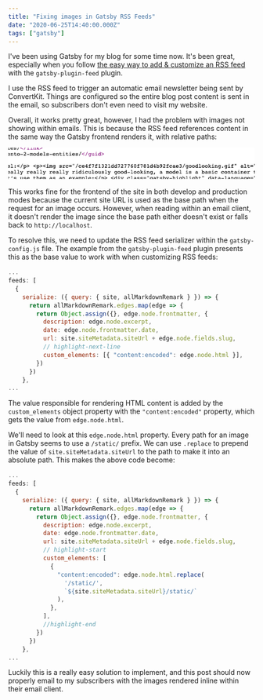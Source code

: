```yaml
---
title: "Fixing images in Gatsby RSS Feeds"
date: "2020-06-25T14:40:00.000Z"
tags: ["gatsby"]
---
```


I've been using Gatsby for my blog for some time now. It's been great, especially when you follow [the easy way to add & customize an RSS feed](https://www.gatsbyjs.org/docs/adding-an-rss-feed/#customizing-the-rss-feed-plugin) with the `gatsby-plugin-feed` plugin.

I use the RSS feed to trigger an automatic email newsletter being sent by ConvertKit. Things are configured so the entire blog post content is sent in the email, so subscribers don't even need to visit my website.

Overall, it works pretty great, however, I had the problem with images not showing within emails. This is because the RSS feed references content in the same way the Gatsby frontend renders it, with relative paths:

![Gatsby image with relative path](gatsby-image-with-relative-path.png)

This works fine for the frontend of the site in both develop and production modes because the current site URL is used as the base path when the request for an image occurs. However, when reading within an email client, it doesn't render the image since the base path either doesn't exist or falls back to `http://localhost`.

To resolve this, we need to update the RSS feed serializer within the `gatsby-config.js` file. The example from the `gatsby-plugin-feed` plugin presents this as the base value to work with when customizing RSS feeds:

```js
...
feeds: [
  {
    serialize: ({ query: { site, allMarkdownRemark } }) => {
      return allMarkdownRemark.edges.map(edge => {
        return Object.assign({}, edge.node.frontmatter, {
          description: edge.node.excerpt,
          date: edge.node.frontmatter.date,
          url: site.siteMetadata.siteUrl + edge.node.fields.slug,
          // highlight-next-line
          custom_elements: [{ "content:encoded": edge.node.html }],
        })
      })
    },
...
```

The value responsible for rendering HTML content is added by the `custom_elements` object property with the `"content:encoded"` property, which gets the value from `edge.node.html`.

We'll need to look at this `edge.node.html` property. Every path for an image in Gatsby seems to use a `/static/` prefix. We can use `.replace` to prepend the value of `site.siteMetadata.siteUrl` to the path to make it into an absolute path. This makes the above code become:

```js
...
feeds: [
  {
    serialize: ({ query: { site, allMarkdownRemark } }) => {
      return allMarkdownRemark.edges.map(edge => {
        return Object.assign({}, edge.node.frontmatter, {
          description: edge.node.excerpt,
          date: edge.node.frontmatter.date,
          url: site.siteMetadata.siteUrl + edge.node.fields.slug,
          // highlight-start
          custom_elements: [
            {
              "content:encoded": edge.node.html.replace(
                '/static/',
                `${site.siteMetadata.siteUrl}/static/`
              ),
            },
          ],
          //highlight-end
        })
      })
    },
...
```

Luckily this is a really easy solution to implement, and this post should now properly email to my subscribers with the images rendered inline within their email client.
